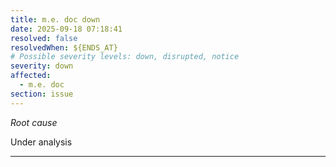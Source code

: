 ```yaml
---
title: m.e. doc down
date: 2025-09-18 07:18:41
resolved: false
resolvedWhen: ${ENDS_AT}
# Possible severity levels: down, disrupted, notice
severity: down
affected:
  - m.e. doc
section: issue
---
```


*Root cause*

Under analysis

---


